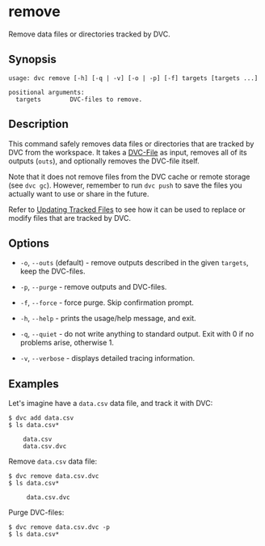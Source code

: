 # remove

Remove data files or directories tracked by DVC.

## Synopsis

```usage
usage: dvc remove [-h] [-q | -v] [-o | -p] [-f] targets [targets ...]

positional arguments:
  targets        DVC-files to remove.
```

## Description

This command safely removes data files or directories that are tracked by DVC
from the <abbr>workspace</abbr>. It takes a
[DVC-File](/doc/user-guide/dvc-file-format) as input, removes all of its outputs
(`outs`), and optionally removes the DVC-file itself.

Note that it does not remove files from the DVC cache or remote storage (see
`dvc gc`). However, remember to run `dvc push` to save the files you actually
want to use or share in the future.

Refer to [Updating Tracked Files](/doc/user-guide/updating-tracked-files) to see
how it can be used to replace or modify files that are tracked by DVC.

## Options

- `-o`, `--outs` (default) - remove outputs described in the given `targets`,
  keep the DVC-files.

- `-p`, `--purge` - remove outputs and DVC-files.

- `-f`, `--force` - force purge. Skip confirmation prompt.

- `-h`, `--help` - prints the usage/help message, and exit.

- `-q`, `--quiet` - do not write anything to standard output. Exit with 0 if no
  problems arise, otherwise 1.

- `-v`, `--verbose` - displays detailed tracing information.

## Examples

Let's imagine have a `data.csv` data file, and track it with DVC:

```dvc
$ dvc add data.csv
$ ls data.csv*

    data.csv
    data.csv.dvc
```

Remove `data.csv` data file:

```dvc
$ dvc remove data.csv.dvc
$ ls data.csv*

     data.csv.dvc
```

Purge DVC-files:

```dvc
$ dvc remove data.csv.dvc -p
$ ls data.csv*
```
